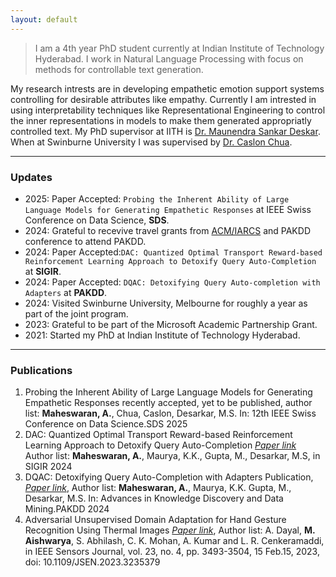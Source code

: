 ```yaml
---
layout: default
---
```




> I am a 4th year PhD student currently at Indian Institute of Technology Hyderabad. I work in Natural Language Processing with focus on methods for controllable text generation.

My research intrests are in developing empathetic emotion support systems controlling for desirable attributes like empathy. Currently I am intrested in using interpretability techniques like Representational Engineering to control the inner representations in models to make them generated appropriatly controlled text. My PhD supervisor at IITH is [Dr. Maunendra Sankar Deskar](https://people.iith.ac.in/maunendra/index.html). When at Swinburne University I was supervised by [Dr. Caslon Chua](https://experts.swinburne.edu.au/1025-caslon-chua).  

* * *
### Updates
* 2025: Paper Accepted: `Probing the Inherent Ability of Large Language Models for Generating Empathetic Responses` at IEEE Swiss Conference on Data Science, **SDS**.
* 2024: Grateful to recevive travel grants from [ACM/IARCS](https://www.iarcs.org.in/) and PAKDD conference to attend PAKDD.
* 2024: Paper Accepted:`DAC: Quantized Optimal Transport Reward-based Reinforcement Learning Approach to Detoxify Query Auto-Completion` at **SIGIR**.
* 2024: Paper Accepted: `DQAC: Detoxifying Query Auto-completion with Adapters` at **PAKDD**.
* 2024: Visited Swinburne University, Melbourne for roughly a year as part of the joint program.
* 2023: Grateful to be part of the Microsoft Academic Partnership Grant.
* 2021: Started my PhD at Indian Institute of Technology Hyderabad.

* * * *
### Publications
1. Probing the Inherent Ability of Large Language Models for Generating Empathetic Responses recently accepted, yet to be published, author list: **Maheswaran, A.**, Chua, Caslon, Desarkar, M.S. In: 12th IEEE Swiss Conference on Data Science.SDS 2025
2. DAC: Quantized Optimal Transport Reward-based Reinforcement Learning Approach to Detoxify Query Auto-Completion [*Paper link*](https://dl.acm.org/doi/pdf/10.1145/3626772.3657779) Author list: **Maheswaran, A.**, Maurya, K.K., Gupta, M., Desarkar, M.S, in SIGIR 2024
3. DQAC: Detoxifying Query Auto-Completion with Adapters Publication, [*Paper link*](https://link.springer.com/chapter/10.1007/978-981-97-2266-2_9), Author list: **Maheswaran, A.**, Maurya, K.K. Gupta, M., Desarkar, M.S. In: Advances in Knowledge Discovery and Data Mining.PAKDD 2024
4. Adversarial Unsupervised Domain Adaptation for Hand Gesture Recognition Using Thermal Images [*Paper link*](https://ieeexplore.ieee.org/iel7/7361/4427201/10017178.pdf), Author list: A. Dayal, **M. Aishwarya**, S. Abhilash, C. K. Mohan, A. Kumar and L. R. Cenkeramaddi, in IEEE Sensors Journal, vol. 23, no. 4, pp. 3493-3504, 15 Feb.15, 2023, doi: 10.1109/JSEN.2023.3235379
